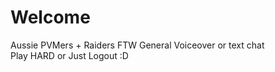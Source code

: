 # Welcome
Aussie PVMers + Raiders FTW 
General Voiceover or text chat  
Play HARD or Just Logout :D
